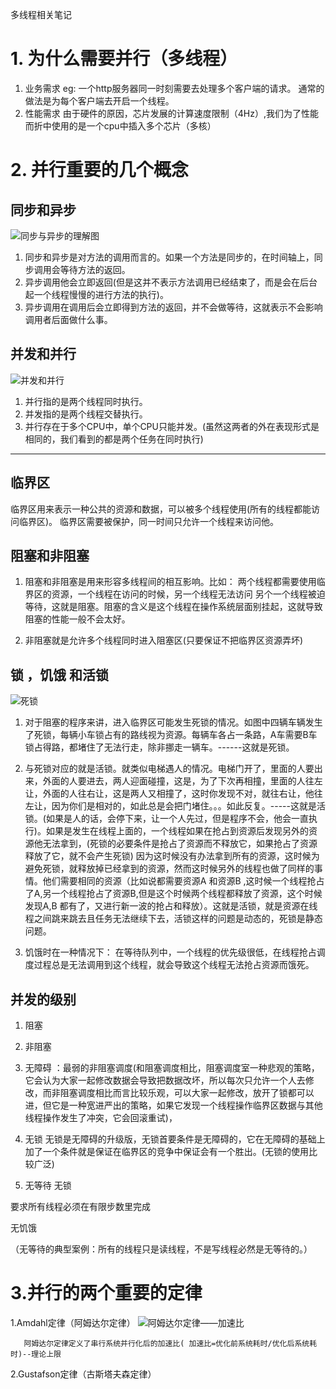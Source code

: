 多线程相关笔记

# 1. 为什么需要并行（多线程）
1. 业务需求
eg: 一个http服务器同一时刻需要去处理多个客户端的请求。 通常的做法是为每个客户端去开启一个线程。
2. 性能需求
由于硬件的原因，芯片发展的计算速度限制（4Hz）,我们为了性能而折中使用的是一个cpu中插入多个芯片（多核）

# 2. 并行重要的几个概念
## 同步和异步
![同步与异步的理解图](https://github.com/zhaodahan/zhao_Note/blob/master/img-storage/%E5%90%8C%E6%AD%A5%E5%BC%82%E6%AD%A5.JPG)
1. 同步和异步是对方法的调用而言的。如果一个方法是同步的，在时间轴上，同步调用会等待方法的返回。
1. 异步调用他会立即返回(但是这并不表示方法调用已经结束了，而是会在后台起一个线程慢慢的进行方法的执行)。
1. 异步调用在调用后会立即得到方法的返回，并不会做等待，这就表示不会影响调用者后面做什么事。

## 并发和并行
![并发和并行](https://github.com/zhaodahan/zhao_Note/blob/master/img-storage/%E5%B9%B6%E5%8F%91%E4%B8%8E%E5%B9%B6%E8%A1%8C.JPG)
1. 并行指的是两个线程同时执行。
1. 并发指的是两个线程交替执行。
1. 并行存在于多个CPU中，单个CPU只能并发。(虽然这两者的外在表现形式是相同的，我们看到的都是两个任务在同时执行)
***
	
## 临界区
临界区用来表示一种公共的资源和数据，可以被多个线程使用(所有的线程都能访问临界区)。	临界区需要被保护，同一时间只允许一个线程来访问他。

## 阻塞和非阻塞
1. 阻塞和非阻塞是用来形容多线程间的相互影响。比如： 两个线程都需要使用临界区的资源，一个线程在访问的时候，另一个线程无法访问
另个一个线程被迫等待，这就是阻塞。阻塞的含义是这个线程在操作系统层面别挂起，这就导致阻塞的性能一般不会太好。
		
1. 非阻塞就是允许多个线程同时进入阻塞区(只要保证不把临界区资源弄坏)
	
## 锁 ，饥饿 和活锁
![死锁](https://github.com/zhaodahan/zhao_Note/blob/master/img-storage/%E6%AD%BB%E9%94%81.JPG)
1. 对于阻塞的程序来讲，进入临界区可能发生死锁的情况。如图中四辆车辆发生了死锁，每辆小车锁占有的路线视为资源。每辆车各占一条路，A车需要B车锁占得路，都堵住了无法行走，除非挪走一辆车。------这就是死锁。
		
1. 与死锁对应的就是活锁。就类似电梯遇人的情况。电梯门开了，里面的人要出来，外面的人要进去，两人迎面碰撞，这是，为了下次再相撞，里面的人往左让，外面的人往右让，这是两人又相撞了，这时你发现不对，就往右让，他往左让，因为你们是相对的，如此总是会把门堵住。。。如此反复。-----这就是活锁。(如果是人的话，会停下来，让一个人先过，但是程序不会，他会一直执行)。如果是发生在线程上面的，一个线程如果在抢占到资源后发现另外的资源他无法拿到，(死锁的必要条件是抢占了资源而不释放它，如果抢占了资源释放了它，就不会产生死锁) 因为这时候没有办法拿到所有的资源，这时候为避免死锁，就释放掉已经拿到的资源，然而这时候另外的线程也做了同样的事情。他们需要相同的资源（比如说都需要资源A 和资源B ,这时候一个线程抢占了A,另一个线程抢占了资源B,但是这个时候两个线程都释放了资源，这个时候发现A,B 都有了，又进行新一波的抢占和释放）。这就是活锁，就是资源在线程之间跳来跳去且任务无法继续下去，活锁这样的问题是动态的，死锁是静态问题。
		
		
1. 饥饿时在一种情况下： 在等待队列中，一个线程的优先级很低，在线程抢占调度过程总是无法调用到这个线程，就会导致这个线程无法抢占资源而饿死。
		
	
## 并发的级别
		
1. 阻塞
		
1. 非阻塞
		
1. 无障碍 ：最弱的非阻塞调度(和阻塞调度相比，阻塞调度室一种悲观的策略，它会认为大家一起修改数据会导致把数据改坏，所以每次只允许一个人去修改，而非阻塞调度相比而言比较乐观，可以大家一起修改，放开了锁都可以进，但它是一种宽进严出的策略，如果它发现一个线程操作临界区数据与其他线程操作发生了冲突，它会回滚重试)，
			        
1. 无锁
无锁是无障碍的升级版，无锁首要条件是无障碍的，它在无障碍的基础上加了一个条件就是保证在临界区的竞争中保证会有一个胜出。(无锁的使用比较广泛)
			 
1. 无等待
无锁
				
要求所有线程必须在有限步数里完成
				
无饥饿
				
（无等待的典型案例：所有的线程只是读线程，不是写线程必然是无等待的。）


# 3.并行的两个重要的定律

   1.Amdahl定律（阿姆达尔定律）
![阿姆达尔定律——加速比](https://github.com/zhaodahan/zhao_Note/blob/master/img-storage/%E9%98%BF%E5%A7%86%E8%BE%BE%E5%B0%94%E5%AE%9A%E5%BE%8B(%E5%8A%A0%E9%80%9F%E6%AF%94).JPG)
   
       阿姆达尔定律定义了串行系统并行化后的加速比( 加速比=优化前系统耗时/优化后系统耗时)--理论上限
   
   2.Gustafson定律（古斯塔夫森定律）















		